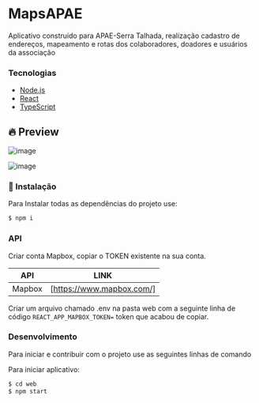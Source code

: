# MapsAPAE
Aplicativo construído para APAE-Serra Talhada, realização cadastro de endereços, mapeamento e rotas dos colaboradores, doadores e usuários da associação

### Tecnologias 

  - [Node.js](https://nodejs.org/en/)
  - [React](https://reactjs.org/)
  - [TypeScript](https://www.typescriptlang.org/)

## 🔥 Preview
![image](https://user-images.githubusercontent.com/48795370/184456375-a60a3c88-c894-4460-a0ea-81c425658ea9.png)

![image](https://user-images.githubusercontent.com/48795370/184509299-36c55b27-b646-493a-86cf-5795cd02f590.png)


### 🚀 Instalação

Para Instalar todas as dependências do projeto use:

```sh
$ npm i
```


### API

Criar conta Mapbox, copiar o TOKEN existente na sua conta.

| API | LINK |
| ------ | ------ |
| Mapbox | [https://www.mapbox.com/] |

Criar um arquivo chamado .env na pasta web com a seguinte linha de código `REACT_APP_MAPBOX_TOKEN=` token que acabou de copiar.


### Desenvolvimento

Para iniciar e contribuir com o projeto use as seguintes linhas de comando

Para iniciar aplicativo:
```sh
$ cd web
$ npm start
```

